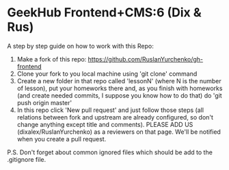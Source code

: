 # GeekHub Frontend+CMS:6 (Dix & Rus)
A step by step guide on how to work with this Repo:

1. Make a fork of this repo: https://github.com/RuslanYurchenko/gh-frontend
2. Clone your fork to you local machine using 'git clone' command
3. Create a new folder in that repo called 'lessonN' (where N is the number of lesson), 
   put your homeworks there and, as you finish with homeworks (and create needed commits, I suppose you know how to do that)
   do 'git push origin master'
4. In this repo click 'New pull request' and just follow those steps
   (all relations between fork and upstream are already configured, so don't change anything except title and comments).
   PLEASE ADD US (dixalex/RuslanYurchenko) as a reviewers on that page. We'll be notified when you create a pull request.

P.S. Don't forget about common ignored files which should be add to the .gitignore file.
